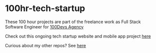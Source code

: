 # 100hr-tech-startup

These 100 hour projects are part of the freelance work as Full Stack Software Engineer for [100Devs Agency](https://www.linkedin.com/company/100devs/)

Check out this ongoing tech startup website and mobile app project [here](https://agcdtmr.github.io/100hr-tech-startup/)

Curious about my other repos? See [here](https://github.com/agcdtmr?tab=repositories)


